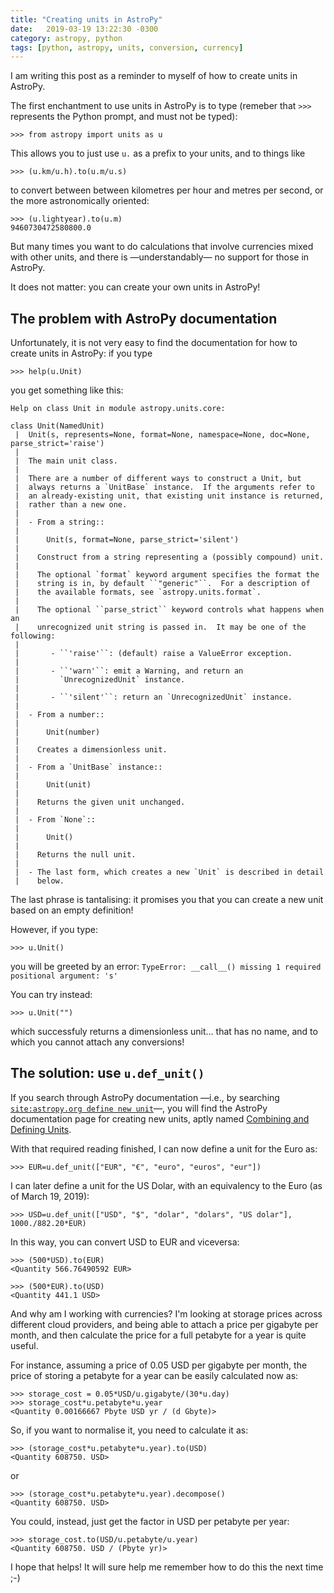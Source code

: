 ```yaml
---
title: "Creating units in AstroPy"
date:   2019-03-19 13:22:30 -0300
category: astropy, python
tags: [python, astropy, units, conversion, currency]
---
```


I am writing this post as a reminder to myself of how to create units in AstroPy.

The first enchantment to use units in AstroPy is to type (remeber that `>>> ` represents the Python prompt, and must not be typed):

    >>> from astropy import units as u

This allows you to just use `u.` as a prefix to your units, and to things like

    >>> (u.km/u.h).to(u.m/u.s)

to convert between between kilometres per hour and metres per second, or the more astronomically oriented:

    >>> (u.lightyear).to(u.m)
    9460730472580800.0

But many times you want to do calculations that involve currencies mixed with other units, and there is —understandably— no support for those in AstroPy.

It does not matter: you can create your own units in AstroPy!

<!--more-->
## The problem with AstroPy documentation
Unfortunately, it is not very easy to find the documentation for how to create units in AstroPy: if you type

    >>> help(u.Unit)

you get something like this:

    Help on class Unit in module astropy.units.core:
    
    class Unit(NamedUnit)
     |  Unit(s, represents=None, format=None, namespace=None, doc=None, parse_strict='raise')
     |  
     |  The main unit class.
     |  
     |  There are a number of different ways to construct a Unit, but
     |  always returns a `UnitBase` instance.  If the arguments refer to
     |  an already-existing unit, that existing unit instance is returned,
     |  rather than a new one.
     |  
     |  - From a string::
     |  
     |      Unit(s, format=None, parse_strict='silent')
     |  
     |    Construct from a string representing a (possibly compound) unit.
     |  
     |    The optional `format` keyword argument specifies the format the
     |    string is in, by default ``"generic"``.  For a description of
     |    the available formats, see `astropy.units.format`.
     |  
     |    The optional ``parse_strict`` keyword controls what happens when an
     |    unrecognized unit string is passed in.  It may be one of the following:
     |  
     |       - ``'raise'``: (default) raise a ValueError exception.
     |  
     |       - ``'warn'``: emit a Warning, and return an
     |         `UnrecognizedUnit` instance.
     |  
     |       - ``'silent'``: return an `UnrecognizedUnit` instance.
     |  
     |  - From a number::
     |  
     |      Unit(number)
     |  
     |    Creates a dimensionless unit.
     |  
     |  - From a `UnitBase` instance::
     |  
     |      Unit(unit)
     |  
     |    Returns the given unit unchanged.
     |  
     |  - From `None`::
     |  
     |      Unit()
     |  
     |    Returns the null unit.
     |  
     |  - The last form, which creates a new `Unit` is described in detail
     |    below.

The last phrase is tantalising: it promises you that you can create a new unit based on an empty definition!

However, if you type:

    >>> u.Unit()

you will be greeted by an error: `TypeError: __call__() missing 1 required positional argument: 's'`

You can try instead:

    >>> u.Unit("")

which successfuly returns a dimensionless unit… that has no name, and to which you cannot attach any conversions!

## The solution: use `u.def_unit()`

If you search through AstroPy documentation —i.e., by searching [`site:astropy.org define new unit`][duck_astropy_unit]—, you will find the AstroPy documentation page for creating new units, aptly named [Combining and Defining Units][combine_define_units].

With that required reading finished, I can now define a unit for the Euro as:

    >>> EUR=u.def_unit(["EUR", "€", "euro", "euros", "eur"])

I can later define a unit for the US Dolar, with an equivalency to the Euro (as of March 19, 2019):

    >>> USD=u.def_unit(["USD", "$", "dolar", "dolars", "US dolar"], 1000./882.20*EUR)

In this way, you can convert USD to EUR and viceversa:

    >>> (500*USD).to(EUR)
    <Quantity 566.76490592 EUR>
    
    >>> (500*EUR).to(USD)
    <Quantity 441.1 USD>

And why am I working with currencies? I'm looking at storage prices across different cloud providers, and being able to attach a price per gigabyte per month, and then calculate the price for a full petabyte for a year is quite useful.

For instance, assuming a price of 0.05 USD per gigabyte per month, the price of storing a petabyte for a year can be easily calculated now as:

    >>> storage_cost = 0.05*USD/u.gigabyte/(30*u.day)
    >>> storage_cost*u.petabyte*u.year
    <Quantity 0.00166667 Pbyte USD yr / (d Gbyte)>

So, if you want to normalise it, you need to calculate it as:

    >>> (storage_cost*u.petabyte*u.year).to(USD)
    <Quantity 608750. USD>

or

    >>> (storage_cost*u.petabyte*u.year).decompose()
    <Quantity 608750. USD>

You could, instead, just get the factor in USD per petabyte per year:

    >>> storage_cost.to(USD/u.petabyte/u.year)
    <Quantity 608750. USD / (Pbyte yr)>

I hope that helps! It will sure help me remember how to do this the next time ;-)

[duck_astropy_unit]: http://duckduckgo.com/?q=site:astropy.org+define+new+unit "Search in DuckDuckGo for 'define new unit' within astropy.org"
[combine_define_units]: http://docs.astropy.org/en/stable/units/combining_and_defining.html "AstroPy Docs: Combining and Defining Units"
